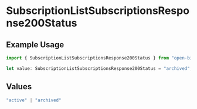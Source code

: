 # SubscriptionListSubscriptionsResponse200Status

## Example Usage

```typescript
import { SubscriptionListSubscriptionsResponse200Status } from "open-billing/models/operations";

let value: SubscriptionListSubscriptionsResponse200Status = "archived";
```

## Values

```typescript
"active" | "archived"
```